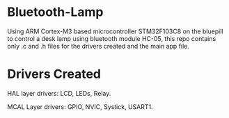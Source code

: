 # Bluetooth-Lamp
 Using ARM Cortex-M3 based microcontroller STM32F103C8 on the bluepill to control a desk lamp using bluetooth module HC-05, this repo contains only .c and .h files for the drivers created and the main app file.
# Drivers Created
HAL layer drivers: LCD, LEDs, Relay.

MCAL Layer drivers: GPIO, NVIC, Systick, USART1.
